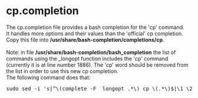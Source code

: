 # cp.completion
The cp.completion file provides a bash completion for the 'cp' command.<br>
It handles more options and their values than the 'official' cp completion.<br>
Copy this file into <b>/usr/share/bash-completion/completions/cp</b>.<br><br>
Note: in file <b>/usr/share/bash-completion/bash_completion</b> the list of commands using the \_longopt function includes
the 'cp' command (currently it is at line number 1886). The 'cp' word should be removed from the list in order to use this new cp completion.<br>
The following command does that:
<pre>
sudo sed -i 's|^\(complete -F _longopt .*\) cp \(.*\)$|\1 \2|' /usr/share/bash-completion/bash_completion
</pre>

